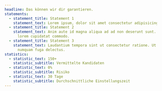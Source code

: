 ```yaml
---
headline: Das können wir dir garantieren.
statements:
  - statement_title: Statement 1
    statement_text: Lorem ipsum, dolor sit amet consectetur adipisicing elit aute id magna.
  - statement_title: Statement 2
    statement_text: Anim aute id magna aliqua ad ad non deserunt sunt. Qui irure qui
      lorem cupidatat commodo.
  - statement_title: Statement 3
    statement_text: Laudantium tempora sint ut consectetur ratione. Ut illum ut rem
      numquam fuga delectus.
statistics:
  - statistic_text: 150+
    statistic_subtitle: Vermittelte Kandidaten
  - statistic_text: 0%
    statistic_subtitle: Risiko
  - statistic_text: 30 Tage
    statistic_subtitle: Durchschnittliche Einstellungszeit
---
```

